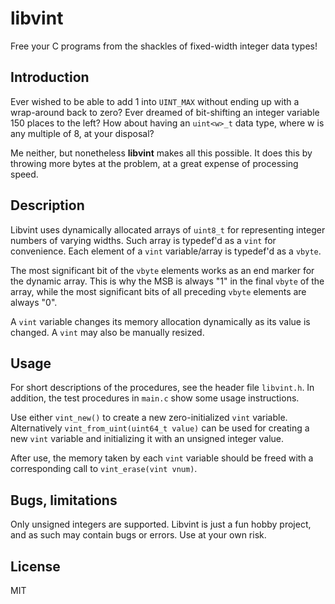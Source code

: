 # libvint

Free your C programs from the shackles of fixed-width integer data types!

## Introduction 

Ever wished to be able to add 1 into `UINT_MAX` without ending up with a wrap-around back to zero? Ever dreamed of bit-shifting an integer variable 150 places to the left? How about having an `uint<w>_t` data type, where w is any multiple of 8, at your disposal?

Me neither, but nonetheless **libvint** makes all this possible. It does this by throwing more bytes at the problem, at a great expense of processing speed.

## Description

Libvint uses dynamically allocated arrays of `uint8_t` for representing integer numbers of varying widths. Such array is typedef'd as a `vint` for convenience. Each element of a `vint` variable/array is typedef'd as a `vbyte`.

The most significant bit of the `vbyte` elements works as an end marker for the dynamic array. This is why the MSB is always "1" in the final `vbyte` of the array, while the most significant bits of all preceding `vbyte` elements are always "0".

A `vint` variable changes its memory allocation dynamically as its value is changed. A `vint` may also be manually resized.

## Usage

For short descriptions of the procedures, see the header file `libvint.h`. In addition, the test procedures in `main.c` show some usage instructions.

Use either `vint_new()` to create a new zero-initialized `vint` variable. Alternatively `vint_from_uint(uint64_t value)` can be used for creating a new `vint` variable and initializing it with an unsigned integer value.

After use, the memory taken by each `vint` variable should be freed with a corresponding call to `vint_erase(vint vnum)`.

## Bugs, limitations

Only unsigned integers are supported.
Libvint is just a fun hobby project, and as such may contain bugs or errors. Use at your own risk.  

## License

MIT

